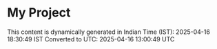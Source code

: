 # My Project

This content is dynamically generated in Indian Time (IST): 2025-04-16 18:30:49 IST
Converted to UTC: 2025-04-16 13:00:49 UTC
